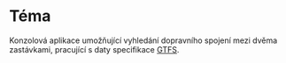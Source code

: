 # Téma
Konzolová aplikace umožňující vyhledání dopravního spojení mezi dvěma zastávkami, pracující s daty specifikace [GTFS](https://gtfs.org/documentation/schedule/reference/).

